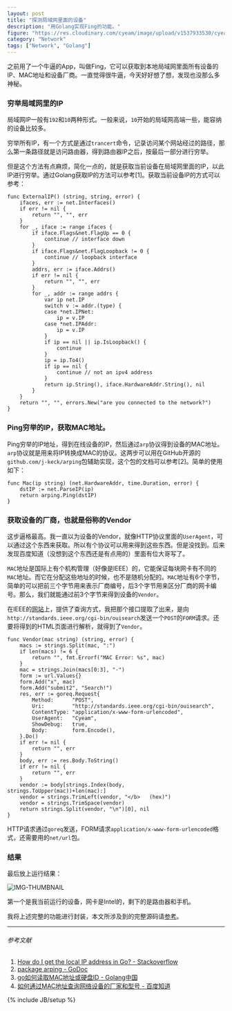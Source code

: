 ```yaml
---
layout: post
title: "探测局域网里面的设备"
description: "用Golang实现Fing的功能。"
figure: "https://res.cloudinary.com/cyeam/image/upload/v1537933530/cyeam/fing.png"
category: "Network"
tags: ["Network", "Golang"]
---
```

 
之前用了一个牛逼的App，叫做Fing，它可以获取到本地局域网里面所有设备的IP、MAC地址和设备厂商。一直觉得很牛逼，今天好好想了想，发现也没那么多神秘。

### 穷举局域网里的IP

局域网IP一般有`192`和`10`两种形式。一般来说，`10`开始的局域网高端一些，能容纳的设备比较多。

穷举所有IP，有一个方式是通过`trancert`命令，记录访问某个网站经过的路径，那么第一条路径就是访问路由器，得到路由器IP之后，按最后一部分进行穷举。

但是这个方法有点麻烦，简化一点的，就是获取当前设备在局域网里面的IP，以此IP进行穷举。通过Golang获取IP的方法可以参考[1]。获取当前设备IP的方式可以参考：

	func ExternalIP() (string, string, error) {
		ifaces, err := net.Interfaces()
		if err != nil {
			return "", "", err
		}
		for _, iface := range ifaces {
			if iface.Flags&net.FlagUp == 0 {
				continue // interface down
			}
			if iface.Flags&net.FlagLoopback != 0 {
				continue // loopback interface
			}
			addrs, err := iface.Addrs()
			if err != nil {
				return "", "", err
			}
			for _, addr := range addrs {
				var ip net.IP
				switch v := addr.(type) {
				case *net.IPNet:
					ip = v.IP
				case *net.IPAddr:
					ip = v.IP
				}
				if ip == nil || ip.IsLoopback() {
					continue
				}
				ip = ip.To4()
				if ip == nil {
					continue // not an ipv4 address
				}
				return ip.String(), iface.HardwareAddr.String(), nil
			}
		}
		return "", "", errors.New("are you connected to the network?")
	}

### Ping穷举的IP，获取MAC地址。

Ping穷举的IP地址，得到在线设备的IP，然后通过`arp`协议得到设备的MAC地址。`arp`协议就是用来将IP转换成MAC的协议。这两步可以用在GitHub开源的`github.com/j-keck/arping`包辅助实现，这个包的文档可以参考[2]。简单的使用如下：

	func Mac(ip string) (net.HardwareAddr, time.Duration, error) {
		dstIP := net.ParseIP(ip)
		return arping.Ping(dstIP)
	}

### 获取设备的厂商，也就是俗称的Vendor

这步逼格最高。我一直以为设备的Vendor，就像HTTP协议里面的`UserAgent`，可以通过这个东西来获取。所以有个协议可以用来得到这些东西。但是没找到。后来发现百度知道（没想到这个东西还是有点用的）里面有位大哥写了。

`MAC`地址是国际上有个机构管理（好像是IEEE）的，它能保证每块网卡有不同的`MAC`地址。而它在分配这些地址的时候，也不是随机分配的。`MAC`地址有6个字节，简单的可以把前三个字节用来表示厂商编号，后3个字节用来区分厂商的网卡编号。那么，我们就能通过前3个字节来得到设备的`Vendor`。

在IEEE的[网站](http://standards.ieee.org/develop/regauth/oui/public.html)上，提供了查询方式，我把那个接口提取了出来，是向`http://standards.ieee.org/cgi-bin/ouisearch`发送一个`POST`的`FORM`请求。还要将得到的HTML页面进行解析，就得到了`Vendor`。

	func Vendor(mac string) (string, error) {
		macs := strings.Split(mac, ":")
		if len(macs) != 6 {
			return "", fmt.Errorf("MAC Error: %s", mac)
		}
		mac = strings.Join(macs[0:3], "-")
		form := url.Values{}
		form.Add("x", mac)
		form.Add("submit2", "Search!")
		res, err := goreq.Request{
			Method:      "POST",
			Uri:         "http://standards.ieee.org/cgi-bin/ouisearch",
			ContentType: "application/x-www-form-urlencoded",
			UserAgent:   "Cyeam",
			ShowDebug:   true,
			Body:        form.Encode(),
		}.Do()
		if err != nil {
			return "", err
		}
		body, err := res.Body.ToString()
		if err != nil {
			return "", err
		}
		vendor := body[strings.Index(body, strings.ToUpper(mac))+len(mac):]
		vendor = strings.TrimLeft(vendor, "</b>   (hex)")
		vendor = strings.TrimSpace(vendor)
		return strings.Split(vendor, "\n")[0], nil
	}

HTTP请求通过`goreq`发送，FORM请求`application/x-www-form-urlencoded`格式，还需要用的`net/url`包。

### 结果

最后放上运行结果：

![IMG-THUMBNAIL](https://res.cloudinary.com/cyeam/image/upload/v1537933530/cyeam/fing_result.png)

第一个是我当前运行的设备，网卡是Intel的，剩下的是路由器和手机。

我将上述完整的功能进行封装，本文所涉及到的完整源码请[参考](https://github.com/mnhkahn/go_code/blob/master/fing.go)。

---

###### *参考文献*
1. [How do I get the local IP address in Go? - Stackoverflow](http://stackoverflow.com/questions/23558425/how-do-i-get-the-local-ip-address-in-go)
2. [package arping - GoDoc](http://godoc.org/github.com/j-keck/arping)
3. [go如何读取MAC地址或硬盘ID - Golang中国](http://golangtc.com/t/52d26aa7320b5237d1000044)
4. [如何通过MAC地址查询网络设备的厂家和型号 - 百度知道](http://zhidao.baidu.com/question/37072459.html)

 
{% include JB/setup %}